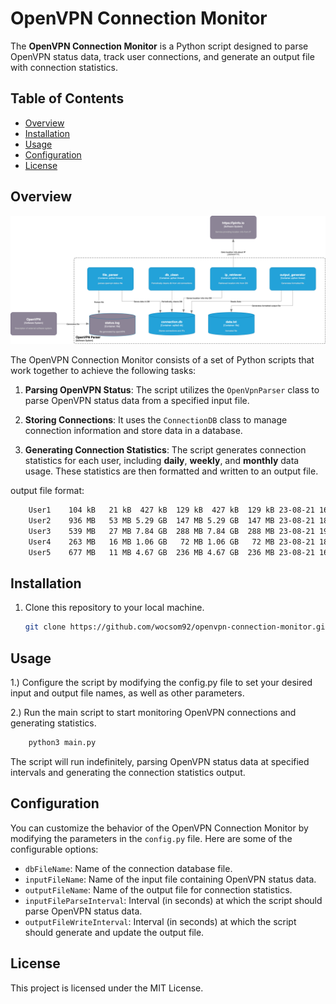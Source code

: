 # OpenVPN Connection Monitor

The **OpenVPN Connection Monitor** is a Python script designed to parse OpenVPN status data, track user connections, and generate an output file with connection statistics.

## Table of Contents

- [Overview](#overview)
- [Installation](#installation)
- [Usage](#usage)
- [Configuration](#configuration)
- [License](#license)

## Overview

![C4 Diagram](data/vpnparser.drawio.png)

The OpenVPN Connection Monitor consists of a set of Python scripts that work together to achieve the following tasks:

1. **Parsing OpenVPN Status**: The script utilizes the `OpenVpnParser` class to parse OpenVPN status data from a specified input file.

2. **Storing Connections**: It uses the `ConnectionDB` class to manage connection information and store data in a database.

3. **Generating Connection Statistics**: The script generates connection statistics for each user, including **daily**, **weekly**, and **monthly** data usage. These statistics are then formatted and written to an output file.

output file format: 
```bash
    User1    104 kB   21 kB  427 kB  129 kB  427 kB  129 kB 23-08-21 16:13 
    User2    936 MB   53 MB 5.29 GB  147 MB 5.29 GB  147 MB 23-08-21 18:44 
    User3    539 MB   27 MB 7.84 GB  288 MB 7.84 GB  288 MB 23-08-21 19:00 
    User4    263 MB   16 MB 1.06 GB   72 MB 1.06 GB   72 MB 23-08-21 18:59 
    User5    677 MB   11 MB 4.67 GB  236 MB 4.67 GB  236 MB 23-08-21 16:32 
```

## Installation

1. Clone this repository to your local machine.

   ```bash
   git clone https://github.com/wocsom92/openvpn-connection-monitor.git

## Usage

1.) Configure the script by modifying the config.py file to set your desired input and output file names, as well as other parameters.

2.) Run the main script to start monitoring OpenVPN connections and generating statistics.
    
```bash
    python3 main.py
```

The script will run indefinitely, parsing OpenVPN status data at specified intervals and generating the connection statistics output.

## Configuration

You can customize the behavior of the OpenVPN Connection Monitor by modifying the parameters in the `config.py` file. Here are some of the configurable options:

- `dbFileName`: Name of the connection database file.
- `inputFileName`: Name of the input file containing OpenVPN status data.
- `outputFileName`: Name of the output file for connection statistics.
- `inputFileParseInterval`: Interval (in seconds) at which the script should parse OpenVPN status data.
- `outputFileWriteInterval`: Interval (in seconds) at which the script should generate and update the output file.

## License

This project is licensed under the MIT License.

